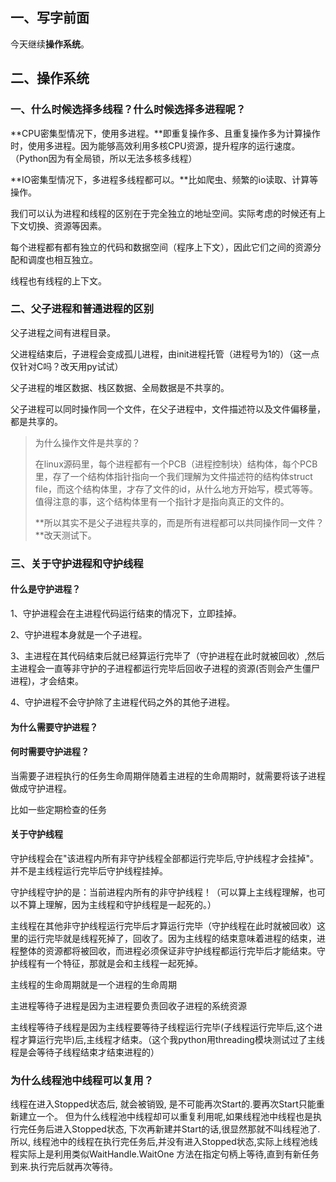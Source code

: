 ## 一、写字前面

今天继续**操作系统**。

## 二、操作系统

### 一、什么时候选择多线程？什么时候选择多进程呢？

**CPU密集型情况下，使用多进程。**即重复操作多、且重复操作多为计算操作时，使用多进程。因为能够高效利用多核CPU资源，提升程序的运行速度。（Python因为有全局锁，所以无法多核多线程）

**IO密集型情况下，多进程多线程都可以。**比如爬虫、频繁的io读取、计算等操作。

我们可以认为进程和线程的区别在于完全独立的地址空间。实际考虑的时候还有上下文切换、资源等因素。

每个进程都有都有独立的代码和数据空间（程序上下文），因此它们之间的资源分配和调度也相互独立。

线程也有线程的上下文。

### 二、父子进程和普通进程的区别

父子进程之间有进程目录。

父进程结束后，子进程会变成孤儿进程，由init进程托管（进程号为1的）（这一点仅针对C吗？改天用py试试）

父子进程的堆区数据、栈区数据、全局数据是不共享的。

父子进程可以同时操作同一个文件，在父子进程中，文件描述符以及文件偏移量，都是共享的。

> 为什么操作文件是共享的？
>
> 在linux源码里，每个进程都有一个PCB（进程控制块）结构体，每个PCB里，存了一个结构体指针指向一个我们理解为文件描述符的结构体struct file，而这个结构体里，才存了文件的id，从什么地方开始写，模式等等。值得注意的事，这个结构体里有一个指针才是指向真正的文件的。
>
> **所以其实不是父子进程共享的，而是所有进程都可以共同操作同一文件？**改天测试下。



### 三、关于守护进程和守护线程

#### 什么是守护进程？     

1、守护进程会在主进程代码运行结束的情况下，立即挂掉。     

2、守护进程本身就是一个子进程。

3、主进程在其代码结束后就已经算运行完毕了（守护进程在此时就被回收）,然后主进程会一直等非守护的子进程都运行完毕后回收子进程的资源(否则会产生僵尸进程)，才会结束。

4、守护进程不会守护除了主进程代码之外的其他子进程。

#### 为什么需要守护进程？

#### 何时需要守护进程？

当需要子进程执行的任务生命周期伴随着主进程的生命周期时，就需要将该子进程做成守护进程。

比如一些定期检查的任务



#### 关于守护线程

守护线程会在"该进程内所有非守护线程全部都运行完毕后,守护线程才会挂掉"。并不是主线程运行完毕后守护线程挂掉。

守护线程守护的是：当前进程内所有的非守护线程！（可以算上主线程理解，也可以不算上理解，因为主线程和守护线程是一起死的。）

主线程在其他非守护线程运行完毕后才算运行完毕（守护线程在此时就被回收）这里的运行完毕就是线程死掉了，回收了。因为主线程的结束意味着进程的结束，进程整体的资源都将被回收，而进程必须保证非守护线程都运行完毕后才能结束。守护线程有一个特征，那就是会和主线程一起死掉。

主线程的生命周期就是一个进程的生命周期

主进程等待子进程是因为主进程要负责回收子进程的系统资源

主线程等待子线程是因为主线程要等待子线程运行完毕(子线程运行完毕后,这个进程才算运行完毕)后,主线程才结束。（这个我python用threading模块测试过了主线程是会等待子线程结束才结束进程的）



### 为什么线程池中线程可以复用？

线程在进入Stopped状态后, 就会被销毁, 是不可能再次Start的.要再次Start只能重新建立一个。
但为什么线程池中线程却可以重复利用呢,如果线程池中线程也是执行完任务后进入Stopped状态, 下次再新建并Start的话,很显然那就不叫线程池了.
所以, 线程池中的线程在执行完任务后,并没有进入Stopped状态,实际上线程池线程实际上是利用类似WaitHandle.WaitOne 方法在指定句柄上等待,直到有新任务到来.执行完后就再次等待。
